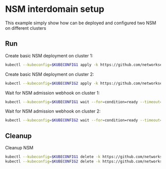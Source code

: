 # NSM interdomain setup


This example simply show how can be deployed and configured two NSM on different clusters

## Run

Create basic NSM deployment on cluster 1:

```bash
kubectl --kubeconfig=$KUBECONFIG1 apply -k https://github.com/networkservicemesh/deployments-k8s/examples/interdomain/nsm/cluster1?ref=76f3465d39feafda83f50b5daf6bf0efa81964b1
```

Create basic NSM deployment on cluster 2:

```bash
kubectl --kubeconfig=$KUBECONFIG2 apply -k https://github.com/networkservicemesh/deployments-k8s/examples/interdomain/nsm/cluster2?ref=76f3465d39feafda83f50b5daf6bf0efa81964b1
```

Wait for NSM admission webhook on cluster 1:

```bash
kubectl --kubeconfig=$KUBECONFIG1 wait --for=condition=ready --timeout=1m pod -n nsm-system -l app=admission-webhook-k8s
```

Wait for NSM admission webhook on cluster 2:

```bash
kubectl --kubeconfig=$KUBECONFIG2 wait --for=condition=ready --timeout=1m pod -n nsm-system -l app=admission-webhook-k8s
```

## Cleanup

Cleanup NSM
```bash
kubectl --kubeconfig=$KUBECONFIG1 delete -k https://github.com/networkservicemesh/deployments-k8s/examples/interdomain/nsm/cluster1?ref=76f3465d39feafda83f50b5daf6bf0efa81964b1
kubectl --kubeconfig=$KUBECONFIG2 delete -k https://github.com/networkservicemesh/deployments-k8s/examples/interdomain/nsm/cluster2?ref=76f3465d39feafda83f50b5daf6bf0efa81964b1
```
